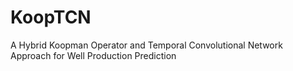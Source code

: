 # KoopTCN
A Hybrid Koopman Operator and Temporal Convolutional Network Approach for Well Production Prediction

